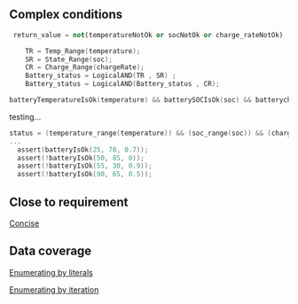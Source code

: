 
## Complex conditions

```python
 return_value = not(temperatureNotOk or socNotOk or charge_rateNotOk)
```

```c
    TR = Temp_Range(temperature);
    SR = State_Range(soc);
    CR = Charge_Range(chargeRate);
    Battery_status = LogicalAND(TR , SR) ;
    Battery_status = LogicalAND(Battery_status , CR);
```

```c
batteryTemperatureIsOk(temperature) && batterySOCIsOk(soc) && batterychargeRateIsOk(chargeRate)
```

testing...
```c
status = (temperature_range(temperature)) && (soc_range(soc)) && (chargerate_range(chargeRate)) ;
...
  assert(batteryIsOk(25, 70, 0.7));
  assert(!batteryIsOk(50, 85, 0));
  assert(!batteryIsOk(55, 30, 0.9));
  assert(!batteryIsOk(90, 65, 0.5));
```

## Close to requirement

[Concise](https://github.com/clean-code-craft-tcq-2/simple-monitor-in-py-GunaseelanRajamanickam/blob/69735f9fc8105d86c37c7bf42d2c1b6b598916a4/check_limits.py)

## Data coverage

[Enumerating by literals](https://github.com/clean-code-craft-tcq-2/simple-monitor-in-py-anilknaidu/blob/645c0108eca15c9bcce22a898913462863cf0dc8/check_limits.py)

[Enumerating by iteration](https://github.com/clean-code-craft-tcq-2/simple-monitor-in-py-Yashaswini-Devananda/blob/ca5f18eef55f91d025bdefb5bcd91d0091ca1420/check_limits.py)
